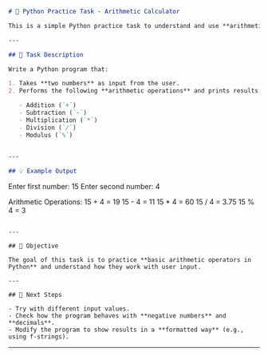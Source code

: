 
```markdown
# 🔢 Python Practice Task - Arithmetic Calculator

This is a simple Python practice task to understand and use **arithmetic operators**.

---

## 📝 Task Description

Write a Python program that:

1. Takes **two numbers** as input from the user.
2. Performs the following **arithmetic operations** and prints results:

   - Addition (`+`)
   - Subtraction (`-`)
   - Multiplication (`*`)
   - Division (`/`)
   - Modulus (`%`)
  

---

## 💡 Example Output

```

Enter first number: 15
Enter second number: 4

Arithmetic Operations:
15 + 4 = 19
15 - 4 = 11
15 \* 4 = 60
15 / 4 = 3.75
15 % 4 = 3

```

---

## 🎯 Objective

The goal of this task is to practice **basic arithmetic operators in Python** and understand how they work with user input.

---

## 🚀 Next Steps

- Try with different input values.
- Check how the program behaves with **negative numbers** and **decimals**.
- Modify the program to show results in a **formatted way** (e.g., using f-strings).
```

---
